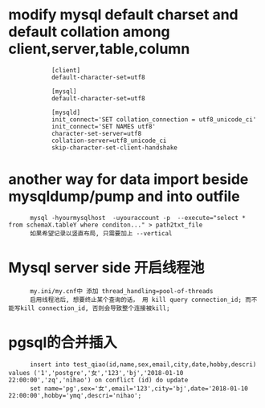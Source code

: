 # modify mysql default charset and default collation among client,server,table,column
                
                [client]
                default-character-set=utf8
 
                [mysql]
                default-character-set=utf8
 
                [mysqld]
                init_connect='SET collation_connection = utf8_unicode_ci'
                init_connect='SET NAMES utf8'
                character-set-server=utf8
                collation-server=utf8_unicode_ci
                skip-character-set-client-handshake

# another way for data import beside mysqldump/pump and into outfile 

          mysql -hyourmysqlhost  -uyouraccount -p  --execute="select * from schemaX.tableY where conditon..." > path2txt_file
          如果希望记录以竖直布局, 只需要加上 --vertical
          
# Mysql server side 开启线程池
          my.ini/my.cnf中 添加 thread_handling=pool-of-threads
          启用线程池后, 想要终止某个查询的话， 用 kill query connection_id; 而不能写kill connection_id, 否则会导致整个连接被kill;
          
# pgsql的合并插入
          insert into test_qiao(id,name,sex,email,city,date,hobby,descri) values ('1','postgre','女','123','bj','2018-01-10 22:00:00','zq','nihao') on conflict (id) do update 
          set name='pg',sex='女',email='123',city='bj',date='2018-01-10 22:00:00',hobby='ymq',descri='nihao';
        
